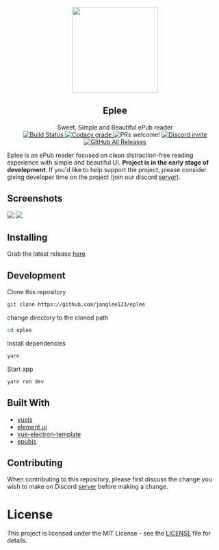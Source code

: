 <div align="center"><img src="https://github.com/Janglee123/eplee/blob/master/build/icons/256x256.png" width="200px" height="200px"><p>
</p><h2>Eplee</h2>
Sweet, Simple and Beautiful ePub reader<br>

<a href="https://dev.azure.com/merupatel123/test2/_build/latest?definitionId=2&amp;branchName=master">
  <img src="https://dev.azure.com/merupatel123/test2/_apis/build/status/test2-CI?branchName=master" alt="Build Status">
</a>

<a href="https://www.codacy.com/app/Janglee123/eplee?utm_source=github.com&amp;utm_medium=referral&amp;utm_content=Janglee123/eplee&amp;utm_campaign=Badge_Grade">
  <img alt="Codacy grade" src="https://img.shields.io/codacy/grade/425ba0a050424bb08aeb15f9b7bcd263.svg?logo=Codacy">
</a>

<a>
<img src="https://img.shields.io/badge/PRs-welcome-brightgreen.svg" alt="PRs welcome!" />
</a>

<a href="https://discord.gg/nrt3QKN">
  <img src="https://img.shields.io/discord/568671056865394688.svg?label=&amp;logo=discord&amp;logoColor=ffffff&amp;color=7389D8&amp;labelColor=6A7EC2" alt="Discord invite">
</a>
<a href="https://github.com/Janglee123/eplee/releases">
<img alt="GitHub All Releases" src="https://img.shields.io/github/downloads/janglee123/eplee/total.svg?label=Downloads&logo=GitHub">
</a>
</div>


Eplee is an ePub reader focused on clean distraction-free reading experience with simple and beautiful UI. **Project is in the early stage of development**. If you'd like to help support the project, please consider giving developer time on the project (join our discord [server](https://discord.gg/nrt3QKN)).

## Screenshots

![](https://github.com/Janglee123/eplee/blob/master/screenshots/screenshot_2.png) ![](https://github.com/Janglee123/eplee/blob/master/screenshots/screenshot_1.png)

## Installing

Grab the latest release [here](https://github.com/Janglee123/eplee/releases)

## Development

Clone this repository

```bash
git clone https://github.com/janglee123/eplee
```

change directory to the cloned path

```bash
cd eplee
```

Install dependencies

```bash
yarn
```

Start app

```bash
yarn run dev
```

## Built With

- [vuejs](https://vuejs.org/)
- [element ui](https://element.eleme.io/#/en-US)
- [vue-electron-template](https://github.com/mubaidr/vue-electron-template)
- [epubjs](https://github.com/futurepress/epub.js/)

## Contributing

When contributing to this repository, please first discuss the change you wish to make on Discord [server](https://discord.gg/nrt3QKN) before making a change.

# License

This project is licensed under the MIT License - see the [LICENSE](https://github.com/Janglee123/eplee/blob/master/LICENSE) file for details.
